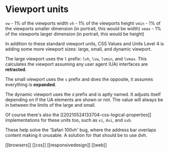 # Viewport units

`vw` - 1% of the viewports width
`vh` - 1% of the viewports height
`vmin` - 1% of the viewports smaller dimension (in portrait, this would be width)
`vmax` - 1% of the viewports larger dimension (in portrait, this would be height)

In addition to these standard viewport units, CSS Values and Units Level 4 is adding some more viewport sizes: large, small, and dynamic viewport.

The large viewport uses the `l` prefix: `lvh`, `lvw`, `lvmin`, and `lvmax`. This calculates the viewport assuming any user agent (UA) interfaces are **retracted**.

The small viewport uses the `s` prefix and does the opposite, it assumes everything is **expanded**.

The dynamic viewport uses the `d` prefix and is aptly named. It adjusts itself depending on if the UA elements are shown or not. The value will always be in between the limits of the large and small.

Of course there's also the [[20210524133704-css-logical-properties]] implementations for these units too, such as `vi`, `dvi`, and `svb`.

These help solve the 'Safari 100vh' bug, where the address bar overlaps content making it unusable. A solution for that should be to use dvh.

[[browsers]]
[[css]]
[[responsivedesign]]
[[web]]